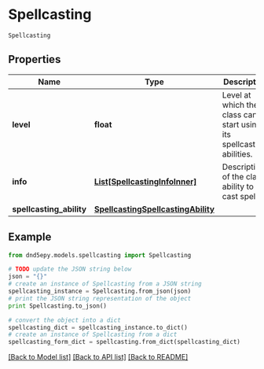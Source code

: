 # Spellcasting

`Spellcasting` 

## Properties
Name | Type | Description | Notes
------------ | ------------- | ------------- | -------------
**level** | **float** | Level at which the class can start using its spellcasting abilities. | [optional] 
**info** | [**List[SpellcastingInfoInner]**](SpellcastingInfoInner.md) | Descriptions of the class&#39; ability to cast spells. | [optional] 
**spellcasting_ability** | [**SpellcastingSpellcastingAbility**](SpellcastingSpellcastingAbility.md) |  | [optional] 

## Example

```python
from dnd5epy.models.spellcasting import Spellcasting

# TODO update the JSON string below
json = "{}"
# create an instance of Spellcasting from a JSON string
spellcasting_instance = Spellcasting.from_json(json)
# print the JSON string representation of the object
print Spellcasting.to_json()

# convert the object into a dict
spellcasting_dict = spellcasting_instance.to_dict()
# create an instance of Spellcasting from a dict
spellcasting_form_dict = spellcasting.from_dict(spellcasting_dict)
```
[[Back to Model list]](../README.md#documentation-for-models) [[Back to API list]](../README.md#documentation-for-api-endpoints) [[Back to README]](../README.md)


